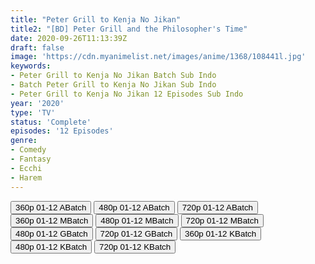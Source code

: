 ```yaml
---
title: "Peter Grill to Kenja No Jikan"
title2: "[BD] Peter Grill and the Philosopher's Time"
date: 2020-09-26T11:13:39Z
draft: false
image: 'https://cdn.myanimelist.net/images/anime/1368/108441l.jpg'
keywords:
- Peter Grill to Kenja No Jikan Batch Sub Indo
- Batch Peter Grill to Kenja No Jikan Sub Indo
- Peter Grill to Kenja No Jikan 12 Episodes Sub Indo
year: '2020'
type: 'TV'
status: 'Complete'
episodes: '12 Episodes'
genre:
- Comedy
- Fantasy
- Ecchi
- Harem
---
```


<div class="d-g gg-5 gtc-r ai-c">
<button onclick="window.open('?barc=Ai0ELGaPoD_20221115/Batch/1-12/Kuramanime-PTGRL_BD-1_12-Mp4360','_blank')">360p 01-12 ABatch</button>
<button onclick="window.open('?barc=Ai0ELGaPoD_20221115/Batch/1-12/Kuramanime-PTGRL_BD-1_12-Mp4480','_blank')">480p 01-12 ABatch</button>
<button onclick="window.open('?barc=Ai0ELGaPoD_20221115/Batch/1-12/Kuramanime-PTGRL_BD-1_12-Mp4720','_blank')">720p 01-12 ABatch</button>
<button onclick="window.open('?bmed=6al61vtfiwjc1o6','_blank')">360p 01-12 MBatch</button>
<button onclick="window.open('?bmed=yk3kgx8hgzrqe5q','_blank')">480p 01-12 MBatch</button>
<button onclick="window.open('?bmed=egt2se5uhbombmj','_blank')">720p 01-12 MBatch</button>
<button onclick="window.open('?bgoo=1uVzRoAvJCOAHxx20Zwc6dOd6GdfM5uxT','_blank')">480p 01-12 GBatch</button>
<button onclick="window.open('?bgoo=151OU0g6Hod7Q9PoxvARX6SZ6OHl4Dy5z','_blank')">720p 01-12 GBatch</button>
<button onclick="window.open('?bkus=P/Peter.Grill.to.Kenja.no.Jikan/PeterGrill_360p','_blank')">360p 01-12 KBatch</button>
<button onclick="window.open('?bkus=P/Peter.Grill.to.Kenja.no.Jikan/PeterGrill_480p','_blank')">480p 01-12 KBatch</button>
<button onclick="window.open('?bkus=P/Peter.Grill.to.Kenja.no.Jikan/PeterGrill_720p','_blank')">720p 01-12 KBatch</button>
</div>